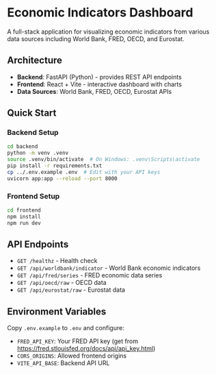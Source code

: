 # Economic Indicators Dashboard

A full-stack application for visualizing economic indicators from various data sources including World Bank, FRED, OECD, and Eurostat.

## Architecture

- **Backend**: FastAPI (Python) - provides REST API endpoints
- **Frontend**: React + Vite - interactive dashboard with charts
- **Data Sources**: World Bank, FRED, OECD, Eurostat APIs

## Quick Start

### Backend Setup
```bash
cd backend
python -m venv .venv
source .venv/bin/activate  # On Windows: .venv\Scripts\activate
pip install -r requirements.txt
cp ../.env.example .env  # Edit with your API keys
uvicorn app:app --reload --port 8000
```

### Frontend Setup
```bash
cd frontend
npm install
npm run dev
```

## API Endpoints

- `GET /healthz` - Health check
- `GET /api/worldbank/indicator` - World Bank economic indicators
- `GET /api/fred/series` - FRED economic data series
- `GET /api/oecd/raw` - OECD data
- `GET /api/eurostat/raw` - Eurostat data

## Environment Variables

Copy `.env.example` to `.env` and configure:
- `FRED_API_KEY`: Your FRED API key (get from https://fred.stlouisfed.org/docs/api/api_key.html)
- `CORS_ORIGINS`: Allowed frontend origins
- `VITE_API_BASE`: Backend API URL
